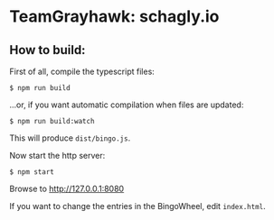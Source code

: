 # TeamGrayhawk: schagly.io

## How to build:

First of all, compile the typescript files:

    $ npm run build

...or, if you want automatic compilation when files are updated:

    $ npm run build:watch

This will produce `dist/bingo.js`.

Now start the http server:

    $ npm start

Browse to http://127.0.0.1:8080

If you want to change the entries in the BingoWheel, edit `index.html`.
